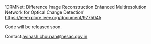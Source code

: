'DRMNet: Difference Image Reconstruction Enhanced Multiresolution Network for Optical Change Detection' https://ieeexplore.ieee.org/document/9775045


Code will be released soon.


Contact:avinash.chouhan@nesac.gov.in
